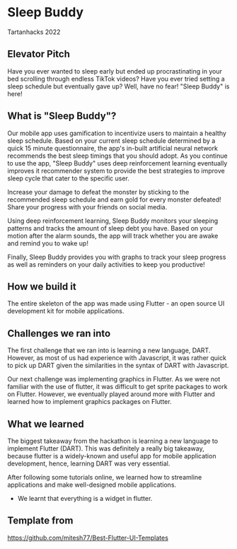 # Sleep Buddy

Tartanhacks 2022

## Elevator Pitch

Have you ever wanted to sleep early but ended up procrastinating in your bed scrolling through endless TikTok videos? Have you ever tried setting a sleep schedule but eventually gave up? Well, have no fear! "Sleep Buddy" is here!

## What is "Sleep Buddy"?

Our mobile app uses gamification to incentivize users to maintain a healthy sleep schedule. Based on your current sleep schedule determined by a quick 15 minute questionnaire, the app's in-built artificial neural network recommends the best sleep timings that you should adopt. As you continue to use the app, "Sleep Buddy" uses deep reinforcement learning eventually improves it recommender system to provide the best strategies to improve sleep cycle that cater to the specific user.

Increase your damage to defeat the monster by sticking to the recommended sleep schedule and earn gold for every monster defeated! Share your progress with your friends on social media.

Using deep reinforcement learning, Sleep Buddy monitors your sleeping patterns and tracks the amount of sleep debt you have. Based on your motion after the alarm sounds, the app will track whether you are awake and remind you to wake up!

Finally, Sleep Buddy provides you with graphs to track your sleep progress as well as reminders on your daily activities to keep you productive!

## How we build it

The entire skeleton of the app was made using Flutter - an open source UI development kit for mobile applications. 

## Challenges we ran into

The first challenge that we ran into is learning a new language, DART. However, as most of us had experience with Javascript, it was rather quick to pick up DART given the similarities in the syntax of DART with Javascript. 

Our next challenge was implementing graphics in Flutter. As we were not familiar with the use of flutter, it was difficult to get sprite packages to work on Flutter. However, we eventually played around more with Flutter and learned how to implement graphics packages on Flutter. 


## What we learned

The biggest takeaway from the hackathon is learning a new language to implement Flutter (DART). This was definitely a really big takeaway, because flutter is a widely-known and useful app for mobile application development, hence, learning DART was very essential.

After following some tutorials online, we learned how to streamline applications and make well-designed mobile applications. 

- We learnt that everything is a widget in flutter.

## Template from

https://github.com/mitesh77/Best-Flutter-UI-Templates
